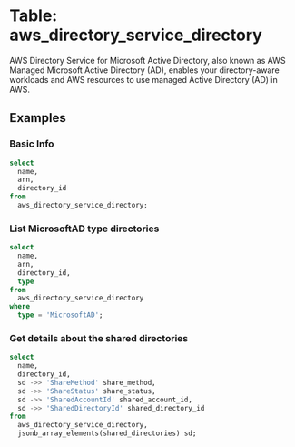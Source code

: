 # Table: aws_directory_service_directory

AWS Directory Service for Microsoft Active Directory, also known as AWS Managed Microsoft Active Directory (AD), enables your directory-aware workloads and AWS resources to use managed Active Directory (AD) in AWS.

## Examples

### Basic Info

```sql
select
  name,
  arn,
  directory_id
from
  aws_directory_service_directory;
```

### List MicrosoftAD type directories 

```sql
select
  name,
  arn,
  directory_id,
  type
from
  aws_directory_service_directory
where 
  type = 'MicrosoftAD';
```

### Get details about the shared directories

```sql
select
  name,
  directory_id,
  sd ->> 'ShareMethod' share_method,
  sd ->> 'ShareStatus' share_status,
  sd ->> 'SharedAccountId' shared_account_id,
  sd ->> 'SharedDirectoryId' shared_directory_id
from
  aws_directory_service_directory,
  jsonb_array_elements(shared_directories) sd;
```
